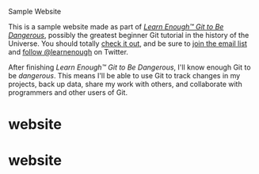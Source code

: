 Sample Website

This is a sample website made as part of
[*Learn Enough™ Git to Be Dangerous*](http://learnenough.com/git-tutorial),
possibly the greatest beginner Git tutorial in the history of the Universe.
You should totally [check it out](http://learnenough.com/git-tutorial),
and be sure to [join the email list](http://learnenough.com/#email_list) and
[follow @learnenough](http://twitter.com/learnenough) on Twitter.

After finishing *Learn Enough™ Git to Be Dangerous*, I'll know enough Git to be
*dangerous*. This means I'll be able to use Git to track changes in my projects,
back up data, share my work with others, and collaborate with programmers and
other users of Git.
# website
# website
